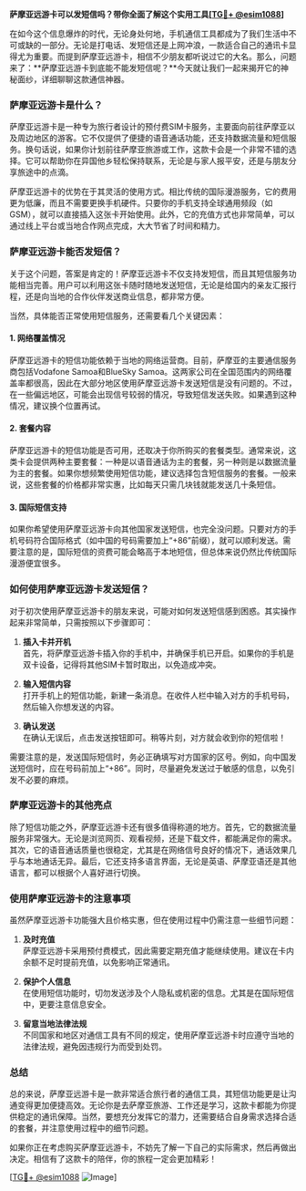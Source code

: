 **萨摩亚远游卡可以发短信吗？带你全面了解这个实用工具[[TG💪+ @esim1088](https://t.me/s/esim1088)]**

在如今这个信息爆炸的时代，无论身处何地，手机通信工具都成为了我们生活中不可或缺的一部分。无论是打电话、发短信还是上网冲浪，一款适合自己的通讯卡显得尤为重要。而提到萨摩亚远游卡，相信不少朋友都听说过它的大名。那么，问题来了：**萨摩亚远游卡到底能不能发短信呢？**今天就让我们一起来揭开它的神秘面纱，详细聊聊这款通信神器。

### 萨摩亚远游卡是什么？

萨摩亚远游卡是一种专为旅行者设计的预付费SIM卡服务，主要面向前往萨摩亚以及周边地区的游客。它不仅提供了便捷的语音通话功能，还支持数据流量和短信服务。换句话说，如果你计划前往萨摩亚旅游或工作，这款卡会是一个非常不错的选择。它可以帮助你在异国他乡轻松保持联系，无论是与家人报平安，还是与朋友分享旅途中的点滴。

萨摩亚远游卡的优势在于其灵活的使用方式。相比传统的国际漫游服务，它的费用更为低廉，而且不需要更换手机硬件。只要你的手机支持全球通用频段（如GSM），就可以直接插入这张卡开始使用。此外，它的充值方式也非常简单，可以通过线上平台或当地合作网点完成，大大节省了时间和精力。

### 萨摩亚远游卡能否发短信？

关于这个问题，答案是肯定的！萨摩亚远游卡不仅支持发短信，而且其短信服务功能相当完善。用户可以利用这张卡随时随地发送短信，无论是给国内的亲友汇报行程，还是向当地的合作伙伴发送商业信息，都非常方便。

当然，具体能否正常使用短信服务，还需要看几个关键因素：

#### 1. **网络覆盖情况**
   萨摩亚远游卡的短信功能依赖于当地的网络运营商。目前，萨摩亚的主要通信服务商包括Vodafone Samoa和BlueSky Samoa。这两家公司在全国范围内的网络覆盖率都很高，因此在大部分地区使用萨摩亚远游卡发送短信是没有问题的。不过，在一些偏远地区，可能会出现信号较弱的情况，导致短信发送失败。如果遇到这种情况，建议换个位置再试。

#### 2. **套餐内容**
   萨摩亚远游卡的短信功能是否可用，还取决于你所购买的套餐类型。通常来说，这类卡会提供两种主要套餐：一种是以语音通话为主的套餐，另一种则是以数据流量为主的套餐。如果你想频繁使用短信功能，建议选择包含短信服务的套餐。一般来说，这些套餐的价格都非常实惠，比如每天只需几块钱就能发送几十条短信。

#### 3. **国际短信支持**
   如果你希望使用萨摩亚远游卡向其他国家发送短信，也完全没问题。只要对方的手机号码符合国际格式（如中国的号码需要加上“+86”前缀），就可以顺利发送。需要注意的是，国际短信的资费可能会略高于本地短信，但总体来说仍然比传统国际漫游便宜很多。

### 如何使用萨摩亚远游卡发送短信？

对于初次使用萨摩亚远游卡的朋友来说，可能对如何发送短信感到困惑。其实操作起来非常简单，只需按照以下步骤即可：

1. **插入卡并开机**  
   首先，将萨摩亚远游卡插入你的手机中，并确保手机已开启。如果你的手机是双卡设备，记得将其他SIM卡暂时取出，以免造成冲突。

2. **输入短信内容**  
   打开手机上的短信功能，新建一条消息。在收件人栏中输入对方的手机号码，然后输入你想发送的内容。

3. **确认发送**  
   在确认无误后，点击发送按钮即可。稍等片刻，对方就会收到你的短信啦！

需要注意的是，发送国际短信时，务必正确填写对方国家的区号。例如，向中国发送短信时，应在号码前加上“+86”。同时，尽量避免发送过于敏感的信息，以免引发不必要的麻烦。

### 萨摩亚远游卡的其他亮点

除了短信功能之外，萨摩亚远游卡还有很多值得称道的地方。首先，它的数据流量服务非常强大。无论是浏览网页、观看视频，还是下载文件，都能满足你的需求。其次，它的语音通话质量也很稳定，尤其是在网络信号良好的情况下，通话效果几乎与本地通话无异。最后，它还支持多语言界面，无论是英语、萨摩亚语还是其他语言，都可以根据个人喜好进行切换。

### 使用萨摩亚远游卡的注意事项

虽然萨摩亚远游卡功能强大且价格实惠，但在使用过程中仍需注意一些细节问题：

1. **及时充值**  
   萨摩亚远游卡采用预付费模式，因此需要定期充值才能继续使用。建议在卡内余额不足时提前充值，以免影响正常通讯。

2. **保护个人信息**  
   在使用短信功能时，切勿发送涉及个人隐私或机密的信息。尤其是在国际短信中，更要注意信息安全。

3. **留意当地法律法规**  
   不同国家和地区对通信工具有不同的规定，使用萨摩亚远游卡时应遵守当地的法律法规，避免因违规行为而受到处罚。

### 总结

总的来说，萨摩亚远游卡是一款非常适合旅行者的通信工具，其短信功能更是让沟通变得更加便捷高效。无论你是去萨摩亚旅游、工作还是学习，这款卡都能为你提供稳定的通讯保障。当然，要想充分发挥它的潜力，还需要结合自身需求选择合适的套餐，并注意使用过程中的细节问题。

如果你正在考虑购买萨摩亚远游卡，不妨先了解一下自己的实际需求，然后再做出决定。相信有了这款卡的陪伴，你的旅程一定会更加精彩！

[[TG💪+ @esim1088](https://t.me/s/esim1088) ![Image](https://i.postimg.cc/4NQfJmqS/Snipaste-2025-05-13-00-14-12.png)]